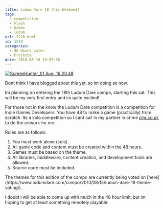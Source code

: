 ```yaml
---
title: Ludum Dare 18 this Weekend!
tags:
  - competition
  - Flash
  - Games
  - ludum
url: 1228.html
id: 1228
categories:
  - 48 Hours Later
  - Projects
date: 2010-08-16 19:57:36
---
```


[![](https://mikecann.co.uk/wp-content/uploads/2010/08/ScreenHunter_01-Aug.-16-20.48.gif "ScreenHunter_01 Aug. 16 20.48")](https://mikecann.co.uk/wp-content/uploads/2010/08/ScreenHunter_01-Aug.-16-20.48.gif)

Dont think I have blogged about this yet, so im doing so now.
<!-- more -->
Im planning on entering the 18th Ludum Dare compo, starting this sat. This will be my very first entry and im quite excited!

For those not in the know the Ludum Dare competition is a competition for Indie Games Developers. You have 48 to make a game (practically) from scratch. Its a solo competition so I cant call in my partner in crime [olip.co.uk](https://www.olip.co.uk) to do the artwork for me.

Rules are as follows:
<div id="_mcePaste">

1.  You must work alone (solo).
2.  All game code and content must be created within the 48 hours.
3.  Games must be based on the theme.
4.  All libraries, middleware, content creation, and development tools are allowed.
5.  Source code must be included.
</div>
The themes for this edition of the compo are currently being voted on [here](https://www.ludumdare.com/compo/2010/08/15/ludum-dare-18-theme-voting/).

I doubt I will be able to come up with much in the 48 hour limit, but im hoping to get at least something remotely playable!